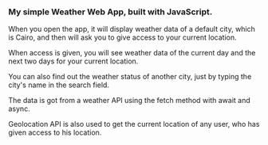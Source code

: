 ### My simple Weather Web App, built with JavaScript.

When you open the app, it will display weather data of a default city, which is Cairo, and then will ask you to give access to your current location.

When access is given, you will see weather data of the current day and the next two days for your current location.

You can also find out the weather status of another city, just by typing the city's name in the search field.

The data is got from a weather API using the fetch method with await and async.

Geolocation API is also used to get the current location of any user, who has given access to his location.
